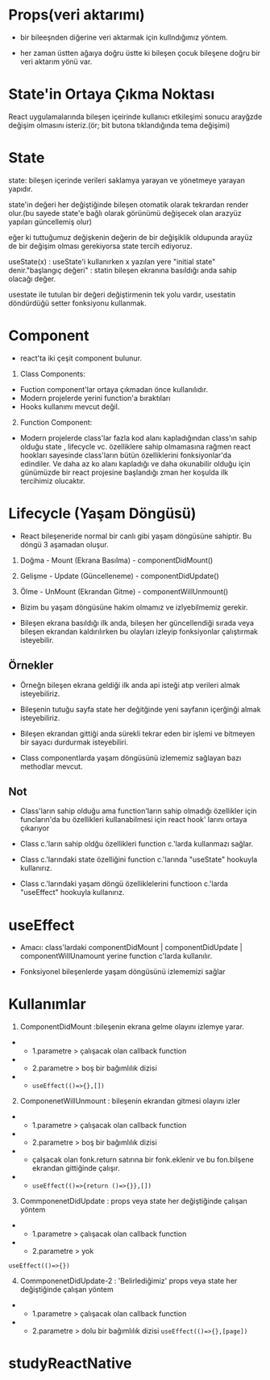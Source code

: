 # Props(veri aktarımı)

- bir bileeşnden diğerine veri aktarmak için kullndığımız yöntem.

- her zaman üstten ağaıya doğru üstte ki bileşen çocuk bileşene doğru bir veri aktarım yönü var.

# State'in Ortaya Çıkma Noktası

React uygulamalarında bileşen içeirinde kullanıcı etkileşimi sonucu arayğzde değişim olmasını isteriz.(ör; bit butona tıklandığında tema değişimi)

# State

state: bileşen içerinde verileri saklamya yarayan ve yönetmeye yarayan yapıdır.

state'in değeri her değiştiğinde bileşen otomatik olarak tekrardan render olur.(bu sayede state'e bağlı olarak görünümü değişecek olan arazyüz yapıları güncellemiş olur)

eğer ki tuttuğumuz değişkenin değerin de bir değişiklik oldupunda arayüz de bir değişim olması gerekiyorsa state tercih ediyoruz.

useState(x) : useState'i kullanırken x yazılan yere "initial state" denir."başlangıç değeri" : statin bileşen ekranına basıldığı anda sahip olacağı değer.

usestate ile tutulan bir değeri değiştirmenin tek yolu vardır, usestatin döndürdüğü setter fonksiyonu kullanmak.

# Component

- react'ta iki çeşit component bulunur.

1. Class Components:

- Fuction component'lar ortaya çıkmadan önce kullanılıdır.
- Modern projelerde yerini function'a bıraktıları
- Hooks kullanımı mevcut değil.

2. Function Component:

- Modern projelerde class'lar fazla kod alanı kapladığından class'ın sahip olduğu state , lifecycle vc. özelliklere sahip olmamasına rağmen react hookları sayesinde class'ların bütün özelliklerini fonksiyonlar'da edindiler. Ve daha az ko alanı kapladığı ve daha okunabilir olduğu için günümüzde bir react projesine başlandığı zman her koşulda ilk tercihimiz olucaktır.

# Lifecycle (Yaşam Döngüsü)

- React bileşeneride normal bir canlı gibi yaşam döngüsüne sahiptir. Bu döngü 3 aşamadan oluşur.

1. Doğma - Mount (Ekrana Basılma) - componentDidMount()

2. Gelişme - Update (Güncelleneme) - componentDidUpdate()

3. Ölme - UnMount (Ekrandan Gitme) - componentWillUnmount()

- Bizim bu yaşam döngüsüne hakim olmamız ve izlyebilmemiz gerekir.

- Bileşen ekrana basıldığı ilk anda, bileşen her güncellendiği sırada veya bileşen ekrandan kaldırılırken bu olayları izleyip fonksiyonlar çalıştırmak isteyebilir.

## Örnekler

- Örneğn bileşen ekrana geldiği ilk anda api isteği atıp verileri almak isteyebiliriz.

- Bileşenin tutuğu sayfa state her değitğinde yeni sayfanın içerğinği almak isteyebiliriz.

- Bileşen ekrandan gittiği anda sürekli tekrar eden bir işlemi ve bitmeyen bir sayacı durdurmak isteyebiliri.

- Class componentlarda yaşam döngüsünü izlememiz sağlayan bazı methodlar mevcut.

## Not

- Class'ların sahip olduğu ama function'ların sahip olmadığı özellikler için funcların'da bu özellikleri kullanabilmesi için react hook' larını ortaya çıkarıyor

- Class c.'ların sahip oldğu özellikleri function c.'larda kullanmazı sağlar.

- Class c.'larındaki state özelliğini function c.'larında "useState" hookuyla kullanırız.

- Class c.'larındaki yaşam döngü özelliklelerini functioon c.'larda "useEffect" hookuyla kullanırız.

# useEffect

- Amacı: class'lardaki componentDidMount | componentDidUpdate | componentWillUnamount yerine function c'larda kullanılır.

- Fonksiyonel bileşenlerde yaşam döngüsünü izlememizi sağlar

# Kullanımlar

1. ComponentDidMount :bileşenin ekrana gelme olayını izlemye yarar.

- - 1.parametre > çalışacak olan callback function
- - 2.parametre > boş bir bağımlılık dizisi
- - `useEffect(()=>{},[])`

2. ComponenetWillUnmount : bileşenin ekrandan gitmesi olayını izler

- - 1.parametre > çalışacak olan callback function
- - 2.parametre > boş bir bağımlılık dizisi
- - çalşacak olan fonk.return satırına bir fonk.eklenir ve bu fon.bilşene ekrandan gittiğinde çalışır.

- - `useEffect(()=>{return ()=>{}},[])`

3. CommponenetDidUpdate : props veya state her değiştiğinde çalışan yöntem

- - 1.parametre > çalışacak olan callback function
- - 2.parametre > yok

`useEffect(()=>{})`

4. CommponenetDidUpdate-2 : 'Belirlediğimiz' props veya state her değiştiğinde çalışan yöntem

- - 1.parametre > çalışacak olan callback function
- - 2.parametre > dolu bir bağımlılık dizisi
    `useEffect(()=>{},[page])`
# studyReactNative
